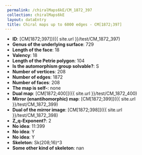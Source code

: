 ```yaml
--- 
 permalink: /chiralMaps6kE/CM_1872_397 
 collection: chiralMaps6kE
 layout: dataEntry
 title: Chiral maps up to 6000 edges - CM[1872;397]
---
```


- **ID**: [CM[1872;397]]({{ site.url }}/test/CM_1872_397)
- **Genus of the underlying surface**: 729
- **Length of the face**: 18
- **Valency**: 18
- **Length of the Petrie polygon**: 104
- **Is the automorphism group solvable?**: S
- **Number of vertices**: 208
- **Number of edges**: 1872
- **Number of faces**: 208
- **The map is self-**: none
- **Dual map**: [CM[1872;400]]({{ site.url }}/test/CM_1872_400)
- **Mirror (enantihomorphic) map**: [CM[1872;399]]({{ site.url }}/test/CM_1872_399)
- **Dual of the mirror image**: [CM[1872;398]]({{ site.url }}/test/CM_1872_398)
- **Z_q-Exponent?**: 2
- **No idea**:  11:399
- **No idea**: Y
- **No idea**: Y
- **Skeleton**: Sk(208;16)^3
- **Some other kind of skeleton**: nan
